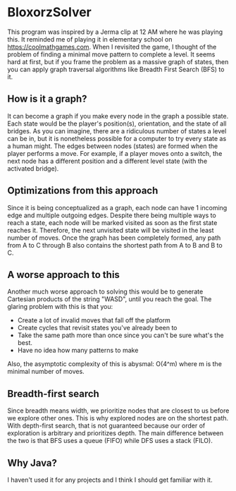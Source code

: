 # BloxorzSolver
This program was inspired by a Jerma clip at 12 AM where he was playing this.
It reminded me of playing it in elementary school on https://coolmathgames.com.
When I revisited the game, I thought of the problem of finding a minimal move pattern to
complete a level. It seems hard at first, but if you frame the problem as a massive graph of states,
then you can apply graph traversal algorithms like Breadth First Search (BFS) to it.

## How is it a graph?
It can become a graph if you make every node in the graph a possible state.
Each state would be the player's position(s), orientation, and the state of all bridges.
As you can imagine, there are a ridiculous number of states a level can be in, but it is
nonetheless possible for a computer to try every state as a human might.
The edges between nodes (states) are formed when the player performs a move.
For example, if a player moves onto a switch, the next node has a different position and
a different level state (with the activated bridge).

## Optimizations from this approach
Since it is being conceptualized as a graph, each node can have 1 incoming edge and multiple outgoing edges.
Despite there being multiple ways to reach a state, each node will be marked visited as soon as the first state reaches
it. Therefore, the next unvisited state will be visited in the least number of moves. Once the graph has been completely formed, any path from
A to C through B also contains the shortest path from A to B and B to C.

## A worse approach to this
Another much worse approach to solving this would be to generate Cartesian products of the string "WASD",
until you reach the goal. The glaring problem with this is that you:
- Create a lot of invalid moves that fall off the platform
- Create cycles that revisit states you've already been to
- Take the same path more than once since you can't be sure what's the best.
- Have no idea how many patterns to make 

Also, the asymptotic complexity of this is abysmal: O(4^m) where m is the minimal number of moves.

## Breadth-first search
Since breadth means width, we prioritize nodes that are closest to us before we explore other ones.
This is why explored nodes are on the shortest path. With depth-first search, that is not guaranteed because our order
of exploration is arbitrary and prioritizes depth. The main difference between the two is that BFS uses a queue (FIFO)
while DFS uses a stack (FILO).

## Why Java?
I haven't used it for any projects and I think I should get familiar with it.